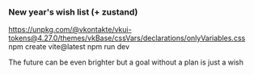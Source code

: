 ### New year's wish list (+ zustand)  
  
https://unpkg.com/@vkontakte/vkui-tokens@4.27.0/themes/vkBase/cssVars/declarations/onlyVariables.css  
npm create vite@latest
npm run dev 

The future can be even brighter but a goal without a plan is just a wish

